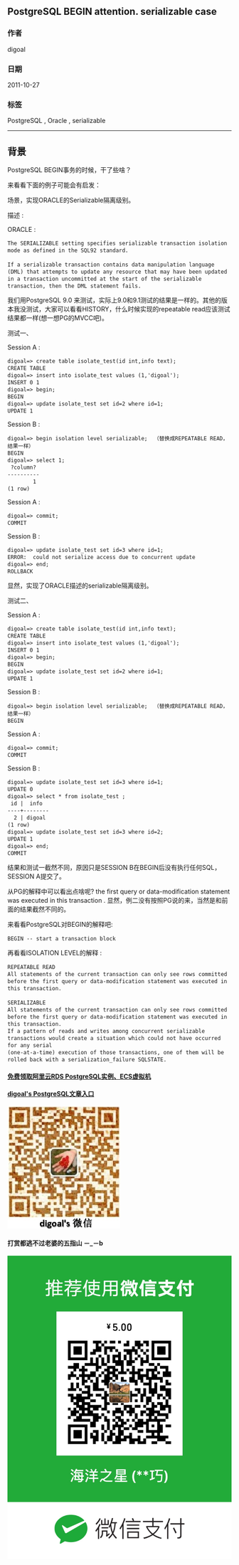 ## PostgreSQL BEGIN attention. serializable case  
                                                                
### 作者                                                                   
digoal                                                           
                                                            
### 日期                                                                                                                               
2011-10-27                                                         
                                                               
### 标签                                                            
PostgreSQL , Oracle , serializable   
                                                                                                                                  
----                                                                                                                            
                                                                                                                                     
## 背景           
PostgreSQL BEGIN事务的时候，干了些啥？  
  
来看看下面的例子可能会有启发：  
  
场景，实现ORACLE的Serializable隔离级别。  
  
描述 :   
  
ORACLE :   
  
```  
The SERIALIZABLE setting specifies serializable transaction isolation mode as defined in the SQL92 standard.   
  
If a serializable transaction contains data manipulation language (DML) that attempts to update any resource that may have been updated   
in a transaction uncommitted at the start of the serializable transaction, then the DML statement fails.  
```  
  
我们用PostgreSQL 9.0 来测试，实际上9.0和9.1测试的结果是一样的。其他的版本我没测试，大家可以看看HISTORY，什么时候实现的repeatable read应该测试结果都一样(想一想PG的MVCC吧)。  
  
测试一、  
  
Session A :   
  
```  
digoal=> create table isolate_test(id int,info text);  
CREATE TABLE  
digoal=> insert into isolate_test values (1,'digoal');  
INSERT 0 1  
digoal=> begin;  
BEGIN  
digoal=> update isolate_test set id=2 where id=1;  
UPDATE 1  
```  
  
Session B :   
  
```  
digoal=> begin isolation level serializable;  （替换成REPEATABLE READ，结果一样）  
BEGIN  
digoal=> select 1;  
 ?column?   
----------  
        1  
(1 row)  
```  
  
Session A :   
  
```  
digoal=> commit;  
COMMIT  
```  
  
Session B :   
  
```  
digoal=> update isolate_test set id=3 where id=1;  
ERROR:  could not serialize access due to concurrent update  
digoal=> end;  
ROLLBACK  
```  
  
显然，实现了ORACLE描述的serializable隔离级别。  
  
测试二、  
  
Session A :   
  
```  
digoal=> create table isolate_test(id int,info text);  
CREATE TABLE  
digoal=> insert into isolate_test values (1,'digoal');  
INSERT 0 1  
digoal=> begin;  
BEGIN  
digoal=> update isolate_test set id=2 where id=1;  
UPDATE 1  
```  
  
Session B :   
  
```  
digoal=> begin isolation level serializable;  （替换成REPEATABLE READ，结果一样）  
BEGIN  
```  
  
Session A :   
  
```  
digoal=> commit;  
COMMIT  
```  
  
Session B :   
  
```  
digoal=> update isolate_test set id=3 where id=1;  
UPDATE 0  
digoal=> select * from isolate_test ;  
 id |  info    
----+--------  
  2 | digoal  
(1 row)  
digoal=> update isolate_test set id=3 where id=2;  
UPDATE 1  
digoal=> end;  
COMMIT  
```  
  
结果和测试一截然不同，原因只是SESSION B在BEGIN后没有执行任何SQL，SESSION A提交了。  
  
从PG的解释中可以看出点啥呢? the first query or data-modification statement was executed in this transaction . 显然，例二没有按照PG说的来，当然是和前面的结果截然不同的。  
  
来看看PostgreSQL对BEGIN的解释吧:  
  
```  
BEGIN -- start a transaction block  
```  
  
再看看ISOLATION LEVEL的解释 :   
  
```  
REPEATABLE READ  
All statements of the current transaction can only see rows committed before the first query or data-modification statement was executed in this transaction.  
  
SERIALIZABLE  
All statements of the current transaction can only see rows committed before the first query or data-modification statement was executed in this transaction.   
If a pattern of reads and writes among concurrent serializable transactions would create a situation which could not have occurred for any serial   
(one-at-a-time) execution of those transactions, one of them will be rolled back with a serialization_failure SQLSTATE.  
```  
  
  
  
  
  
  
  
  
  
  
  
  
  
#### [免费领取阿里云RDS PostgreSQL实例、ECS虚拟机](https://free.aliyun.com/ "57258f76c37864c6e6d23383d05714ea")
  
  
#### [digoal's PostgreSQL文章入口](https://github.com/digoal/blog/blob/master/README.md "22709685feb7cab07d30f30387f0a9ae")
  
  
![digoal's weixin](../pic/digoal_weixin.jpg "f7ad92eeba24523fd47a6e1a0e691b59")
  
  
  
  
  
  
#### 打赏都逃不过老婆的五指山 －_－b  
![wife's weixin ds](../pic/wife_weixin_ds.jpg "acd5cce1a143ef1d6931b1956457bc9f")
  
